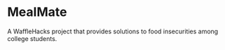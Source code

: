 # MealMate
A WaffleHacks project that provides solutions to food insecurities among college students.
